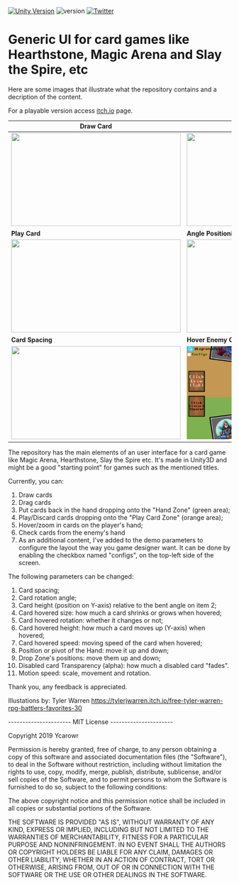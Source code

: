 [![Unity Version](https://img.shields.io/badge/Unity-2019.1.0f2%2B-blue.svg)](https://unity3d.com/get-unity/download)
![version](https://img.shields.io/badge/version-1.2-blue)
[![Twitter](https://img.shields.io/twitter/follow/LagrangeSpot.svg?label=Follow@LagrangeSpot&style=social)](https://twitter.com/intent/follow?screen_name=LagrangeSpot)

# Generic UI for card games like Hearthstone, Magic Arena and Slay the Spire, etc
Here are some images that illustrate what the repository contains and a decription of the content. 

For a playable version access [itch.io](https://ycarowr.itch.io/cardgameui) page.

|Draw Card|Hover Card|
|------------|-------------|
|<img width="382" height="210" src="https://github.com/ycarowr/UiCard/blob/master/Assets/Textures/Ui%20Card%20Gifs/v1.2/drawing.gif">|<img width="382" height="210" src="https://github.com/ycarowr/UiCard/blob/master/Assets/Textures/Ui%20Card%20Gifs/v1.2/hovering.gif">
|<b>Play Card</b>|<b> Angle Positioning</b>
|<img width="382" height="210" src="https://github.com/ycarowr/UiCard/blob/master/Assets/Textures/Ui%20Card%20Gifs/v1.2/play.gif">|<img width="382" height="210" src="https://github.com/ycarowr/UiCard/blob/master/Assets/Textures/Ui%20Card%20Gifs/v1.2/angle.gif">
|<b>Card Spacing</b>|<b> Hover Enemy Card </b>|
<img width="382" height="210" src="https://github.com/ycarowr/UiCard/blob/master/Assets/Textures/Ui%20Card%20Gifs/v1.2/spacing.gif">|<img width="382" height="210" src="/Assets/Textures/Ui%20Card%20Gifs/v1.2/hoverenemy.gif">|

The repository has the main elements of an user interface for a card game like Magic Arena, Hearthstone, Slay the Spire etc. It's made in Unity3D and might be a good "starting point" for games such as the mentioned titles.

Currently, you can:

1. Draw cards
2. Drag cards 
3. Put cards back in the hand dropping onto the "Hand Zone" (green area);
4. Play/Discard cards dropping onto the "Play Card Zone" (orange area);
5. Hover/zoom in cards on the player's hand;
6. Check cards from the enemy's hand
7. As an additional content, I've added to the demo parameters to configure the layout the way you game designer want. It can be done by enabling the checkbox named "configs", on the top-left side of the screen.

The following parameters can be changed:

1. Card spacing;
2. Card rotation angle;
4. Card height (position on Y-axis) relative to the bent angle on item 2;
5. Card hovered size: how much a card shrinks or grows when hovered;
6. Card hovered rotation: whether it changes or not;
7. Card hovered height: how much a card moves up (Y-axis) when hovered;
8. Card hovered speed: moving speed of the card when hovered;
9. Position or pivot of the Hand: move it up and down;
10. Drop Zone's positions: move them up and down;
11. Disabled card Transparency (alpha): how much a disabled card "fades".
12. Motion speed: scale, movement and rotation.

Thank you, any feedback is appreciated.

Illustations by: Tyler Warren https://tylerjwarren.itch.io/free-tyler-warren-rpg-battlers-favorites-30

---------------------- MIT License ----------------------

Copyright 2019 Ycarowr

Permission is hereby granted, free of charge, to any person obtaining a copy of this software and associated documentation files (the "Software"), to deal in the Software without restriction, including without limitation the rights to use, copy, modify, merge, publish, distribute, sublicense, and/or sell copies of the Software, and to permit persons to whom the Software is furnished to do so, subject to the following conditions:

The above copyright notice and this permission notice shall be included in all copies or substantial portions of the Software.

THE SOFTWARE IS PROVIDED "AS IS", WITHOUT WARRANTY OF ANY KIND, EXPRESS OR IMPLIED, INCLUDING BUT NOT LIMITED TO THE WARRANTIES OF MERCHANTABILITY, FITNESS FOR A PARTICULAR PURPOSE AND NONINFRINGEMENT. IN NO EVENT SHALL THE AUTHORS OR COPYRIGHT HOLDERS BE LIABLE FOR ANY CLAIM, DAMAGES OR OTHER LIABILITY, WHETHER IN AN ACTION OF CONTRACT, TORT OR OTHERWISE, ARISING FROM, OUT OF OR IN CONNECTION WITH THE SOFTWARE OR THE USE OR OTHER DEALINGS IN THE SOFTWARE.
